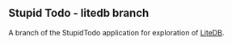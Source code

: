 ## Stupid Todo - litedb branch
A branch of the StupidTodo application for exploration of [LiteDB](http://www.litedb.org/).